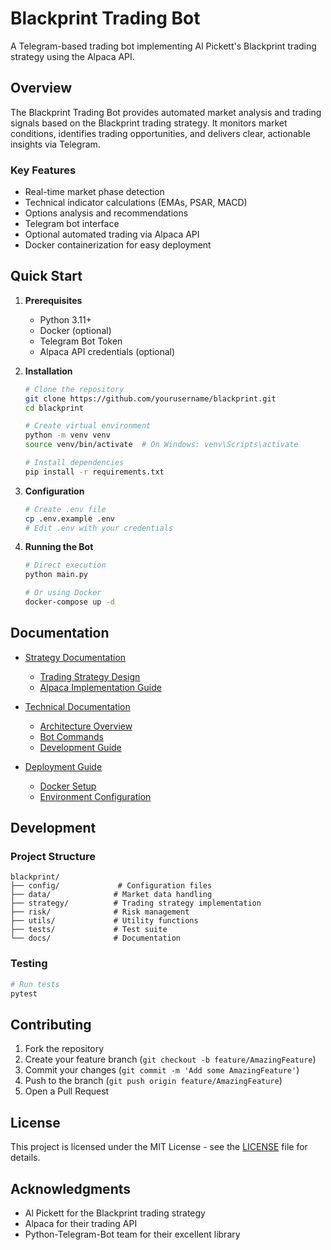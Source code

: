# Blackprint Trading Bot

A Telegram-based trading bot implementing Al Pickett's Blackprint trading strategy using the Alpaca API.

## Overview

The Blackprint Trading Bot provides automated market analysis and trading signals based on the Blackprint trading strategy. It monitors market conditions, identifies trading opportunities, and delivers clear, actionable insights via Telegram.

### Key Features

- Real-time market phase detection
- Technical indicator calculations (EMAs, PSAR, MACD)
- Options analysis and recommendations
- Telegram bot interface
- Optional automated trading via Alpaca API
- Docker containerization for easy deployment

## Quick Start

1. **Prerequisites**
   - Python 3.11+
   - Docker (optional)
   - Telegram Bot Token
   - Alpaca API credentials (optional)

2. **Installation**
   ```bash
   # Clone the repository
   git clone https://github.com/yourusername/blackprint.git
   cd blackprint

   # Create virtual environment
   python -m venv venv
   source venv/bin/activate  # On Windows: venv\Scripts\activate

   # Install dependencies
   pip install -r requirements.txt
   ```

3. **Configuration**
   ```bash
   # Create .env file
   cp .env.example .env
   # Edit .env with your credentials
   ```

4. **Running the Bot**
   ```bash
   # Direct execution
   python main.py

   # Or using Docker
   docker-compose up -d
   ```

## Documentation

- [Strategy Documentation](docs/strategy/)
  - [Trading Strategy Design](docs/strategy/trading-strategy-design.md)
  - [Alpaca Implementation Guide](docs/strategy/alpaca-implementation-guide.md)

- [Technical Documentation](docs/technical/)
  - [Architecture Overview](docs/technical/architecture.md)
  - [Bot Commands](docs/technical/bot-commands.md)
  - [Development Guide](docs/technical/development-guide.md)

- [Deployment Guide](docs/deployment/)
  - [Docker Setup](docs/deployment/docker-setup.md)
  - [Environment Configuration](docs/deployment/environment-config.md)

## Development

### Project Structure
```
blackprint/
├── config/             # Configuration files
├── data/              # Market data handling
├── strategy/          # Trading strategy implementation
├── risk/              # Risk management
├── utils/             # Utility functions
├── tests/             # Test suite
└── docs/              # Documentation
```

### Testing
```bash
# Run tests
pytest
```

## Contributing

1. Fork the repository
2. Create your feature branch (`git checkout -b feature/AmazingFeature`)
3. Commit your changes (`git commit -m 'Add some AmazingFeature'`)
4. Push to the branch (`git push origin feature/AmazingFeature`)
5. Open a Pull Request

## License

This project is licensed under the MIT License - see the [LICENSE](LICENSE) file for details.

## Acknowledgments

- Al Pickett for the Blackprint trading strategy
- Alpaca for their trading API
- Python-Telegram-Bot team for their excellent library
